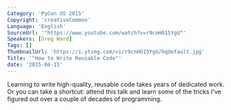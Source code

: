 ```yaml
---
Category: 'PyCon US 2015'
Copyright: 'creativeCommon'
Language: 'English'
SourceUrl: '"https://www.youtube.com/watch?v=r9cnHO15YgU"'
Speakers: [Greg Ward]
Tags: []
ThumbnailUrl: 'https://i.ytimg.com/vi/r9cnHO15YgU/hqdefault.jpg'
Title: '"How to Write Reusable Code"'
date: '2015-04-11'
---
```

Learning to write high-quality, reusable code takes years of dedicated work. Or you can take a shortcut: attend this talk and learn some of the tricks I've figured out over a couple of decades of programming.

